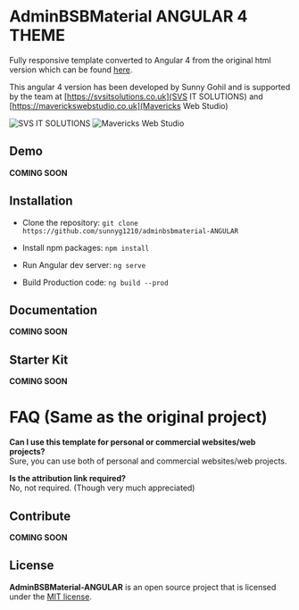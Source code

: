 AdminBSBMaterial ANGULAR 4 THEME
=======================

Fully responsive template converted to Angular 4 from the original html version which can be found [here](https://github.com/gurayyarar/AdminBSBMaterialDesign#readme).

This angular 4 version has been developed by Sunny Gohil and is supported by the team at [https://svsitsolutions.co.uk](SVS IT SOLUTIONS) and [https://maverickswebstudio.co.uk](Mavericks Web Studio)

![SVS IT SOLUTIONS](https://svsitsolutions.co.uk/wp-content/uploads/2017/05/new-svs-website-logo.png)
![Mavericks Web Studio](http://maverickswebstudio.co.uk/wp-content/uploads/2017/04/MA2-1.png)

Demo
----------------
**COMING SOON**


Installation
----------------
- Clone the repository:
`git clone https://github.com/sunnyg1210/adminbsbmaterial-ANGULAR`

- Install npm packages:
`npm install`

- Run Angular dev server:
`ng serve`

- Build Production code:
`ng build --prod`


Documentation
----------
**COMING SOON**


Starter Kit
----------
**COMING SOON**


FAQ (Same as the original project)
===

**Can I use this template for personal or commercial websites/web projects?**  
Sure, you can use both of personal and commercial websites/web projects.

**Is the attribution link required?**  
No, not required. (Though very much appreciated)


Contribute
----------
**COMING SOON**


License
----------
**AdminBSBMaterial-ANGULAR** is an open source project that is licensed under the [MIT license](http://opensource.org/licenses/MIT).